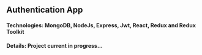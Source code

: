 ## Authentication App

#### Technologies: MongoDB, NodeJs, Express, Jwt, React, Redux and Redux Toolkit

#### Details: Project current in progress...